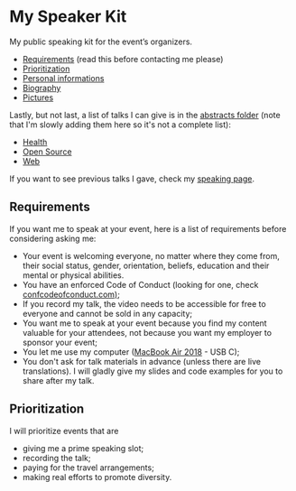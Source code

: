 # My Speaker Kit
My public speaking kit for the event’s organizers.

- [Requirements](#requirements) (read this before contacting me please)
- [Prioritization](#prioritization)
- [Personal informations](#personal-informations)
- [Biography](biography.md)
- [Pictures](pictures/)

Lastly, but not last, a list of talks I can give is in the [abstracts folder](abstracts/) (note that I'm slowly adding them here so it's not a complete list):
* [Health](abstracts/health.md)
* [Open Source](abstracts/oss.md)
* [Web](abstracts/web.md)


If you want to see previous talks I gave, check my [speaking page](https://outofcomfortzone.net/speaking/).

## Requirements
If you want me to speak at your event, here is a list of requirements before considering asking me:
* Your event is welcoming everyone, no matter where they come from, their social status, gender, orientation, beliefs, education and their mental or physical abilities. 
* You have an enforced Code of Conduct (looking for one, check [confcodeofconduct.com)](https://github.com/confcodeofconduct/confcodeofconduct.com);
* If you record my talk, the video needs to be accessible for free to everyone and cannot be sold in any capacity;
* You want me to speak at your event because you find my content valuable for your attendees, not because you want my employer to sponsor your event;
* You let me use my computer ([MacBook Air 2018](https://support.apple.com/kb/SP783?viewlocale=en_US&locale=en_US) - USB C);
* You don't ask for talk materials in advance (unless there are live translations). I will gladly give my slides and code examples for you to share after my talk.

## Prioritization
I will prioritize events that are
* giving me a prime speaking slot;
* recording the talk;
* paying for the travel arrangements;
* making real efforts to promote diversity.
